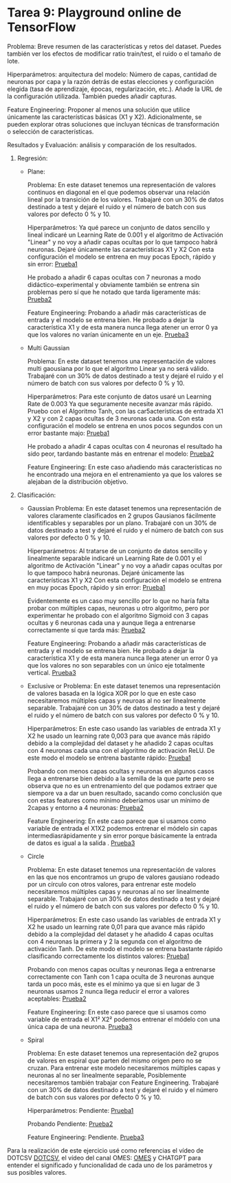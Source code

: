# Tarea 9: Playground online de TensorFlow

Problema: Breve resumen de las características y retos del dataset. Puedes también ver los efectos de modificar ratio train/test, el ruido o el tamaño de lote.

Hiperparámetros: arquitectura del modelo: Número de capas, cantidad de neuronas por capa y la razón detrás de estas elecciones y configuración elegida (tasa de aprendizaje, épocas, regularización, etc.). Añade la URL de la configuración utilizada. También puedes añadir capturas.

Feature Engineering: Proponer al menos una solución que utilice únicamente las características básicas (X1 y X2). Adicionalmente, se pueden explorar otras soluciones que incluyan técnicas de transformación o selección de características.

Resultados y Evaluación: análisis y comparación de los resultados.

1. Regresión:
    - Plane:
    
        Problema: En este dataset tenemos una representación de valores continuos en diagonal en el que podemos observar una relación lineal por la transición de los valores. Trabajaré con un 30% de datos destinado a test y dejaré el ruido y el número de batch con sus valores por defecto 0 % y 10.

        Hiperparámetros: Ya qué parece un conjunto de datos sencillo y lineal indicaré un Learning Rate de 0.001 y el algoritmo de Activación "Linear" y no voy a añadir capas ocultas por lo que tampoco habrá neuronas. Dejaré únicamente las características X1 y X2
        Con esta configuración el modelo se entrena en muy pocas Epoch, rápido y sin error: [Prueba1](https://playground.tensorflow.org/#activation=linear&batchSize=10&dataset=circle&regDataset=reg-plane&learningRate=0.001&regularizationRate=0&noise=0&networkShape=&seed=0.08033&showTestData=false&discretize=false&percTrainData=30&x=true&y=true&xTimesY=false&xSquared=false&ySquared=false&cosX=false&sinX=false&cosY=false&sinY=false&collectStats=false&problem=regression&initZero=false&hideText=false)

        He probado a añadir 6 capas ocultas con 7 neuronas a modo didáctico-experimental y obviamente también se entrena sin problemas pero sí que he notado que tarda ligeramente más: [Prueba2](https://playground.tensorflow.org/#activation=linear&batchSize=10&dataset=circle&regDataset=reg-plane&learningRate=0.001&regularizationRate=0&noise=0&networkShape=7,7,7,7,7,7&seed=0.08033&showTestData=false&discretize=false&percTrainData=30&x=true&y=true&xTimesY=false&xSquared=false&ySquared=false&cosX=false&sinX=false&cosY=false&sinY=false&collectStats=false&problem=regression&initZero=false&hideText=false)

        Feature Engineering: Probando a añadir más características de entrada y el modelo se entrena bien. He probado a dejar la característica X1 y de esta manera nunca llega atener un error 0 ya que los valores no varían únicamente en un eje. [Prueba3](https://playground.tensorflow.org/#activation=linear&batchSize=10&dataset=circle&regDataset=reg-plane&learningRate=0.001&regularizationRate=0&noise=0&networkShape=&seed=0.65640&showTestData=false&discretize=false&percTrainData=30&x=true&y=false&xTimesY=false&xSquared=false&ySquared=false&cosX=false&sinX=false&cosY=false&sinY=false&collectStats=false&problem=regression&initZero=false&hideText=false)

    - Multi Gaussian

        Problema: En este dataset tenemos una representación de valores multi gaousiana por lo que el algoritmo Linear ya no será válido. Trabajaré con un 30% de datos destinado a test y dejaré el ruido y el número de batch con sus valores por defecto 0 % y 10.

        Hiperparámetros: Para este conjunto de datos usaré un Learning Rate de 0.003 Ya que seguramente necesite avanzar más rápido.
        Pruebo con el Algoritmo Tanh, con las car5acterísticas de entrada X1 y X2 y con 2 capas ocultas de 3 neuronas cada una.
        Con esta configuración el modelo se entrena en unos pocos segundos con un error bastante majo: [Prueba1](https://playground.tensorflow.org/#activation=tanh&batchSize=10&dataset=circle&regDataset=reg-gauss&learningRate=0.003&regularizationRate=0&noise=0&networkShape=3,3&seed=0.75122&showTestData=false&discretize=true&percTrainData=30&x=true&y=true&xTimesY=false&xSquared=false&ySquared=false&cosX=false&sinX=false&cosY=false&sinY=false&collectStats=false&problem=regression&initZero=false&hideText=false)

        He probado a añadir 4 capas ocultas con 4 neuronas el resultado ha sido peor, tardando bastante más en entrenar el modelo: [Prueba2](https://playground.tensorflow.org/#activation=tanh&batchSize=10&dataset=circle&regDataset=reg-gauss&learningRate=0.003&regularizationRate=0&noise=0&networkShape=4,4,4,4&seed=0.75122&showTestData=false&discretize=true&percTrainData=30&x=true&y=true&xTimesY=false&xSquared=false&ySquared=false&cosX=false&sinX=false&cosY=false&sinY=false&collectStats=false&problem=regression&initZero=false&hideText=false)

        Feature Engineering: En este caso añadiendo más características no he encontrado una mejora en el entrenamiento ya que los valores se alejaban de la distribución objetivo.

2. Clasificación:
    - Gaussian
        Problema: En este dataset tenemos una representación de valores claramente clasificados en 2 grupos Gausianos fácilmente identificables y separables por un plano. Trabajaré con un 30% de datos destinado a test y dejaré el ruido y el número de batch con sus valores por defecto 0 % y 10.

        Hiperparámetros: Al tratarse de un conjunto de datos sencillo y linealmente separable indicaré un Learning Rate de 0.001 y el algoritmo de Activación "Linear" y no voy a añadir capas ocultas por lo que tampoco habrá neuronas. Dejaré únicamente las características X1 y X2
        Con esta configuración el modelo se entrena en muy pocas Epoch, rápido y sin error: [Prueba1](https://playground.tensorflow.org/#activation=linear&batchSize=10&dataset=gauss&regDataset=reg-plane&learningRate=0.001&regularizationRate=0&noise=0&networkShape=&seed=0.69549&showTestData=false&discretize=false&percTrainData=30&x=true&y=true&xTimesY=false&xSquared=false&ySquared=false&cosX=false&sinX=false&cosY=false&sinY=false&collectStats=false&problem=classification&initZero=false&hideText=false)

        Evidentemente es un caso muy sencillo por lo que no haría falta probar con múltiples capas, neuronas u otro algoritmo, pero por experimentar he probado con el algoritmo Sigmoid con 3 capas ocultas y 6 neuronas cada una y aunque llega a entrenarse correctamente sí que tarda más: [Prueba2](https://playground.tensorflow.org/#activation=sigmoid&batchSize=10&dataset=gauss&regDataset=reg-plane&learningRate=0.001&regularizationRate=0&noise=0&networkShape=6,6,6&seed=0.12179&showTestData=false&discretize=false&percTrainData=50&x=true&y=true&xTimesY=false&xSquared=false&ySquared=false&cosX=false&sinX=false&cosY=false&sinY=false&collectStats=false&problem=classification&initZero=false&hideText=false)

        Feature Engineering: Probando a añadir más características de entrada y el modelo se entrena bien. He probado a dejar la característica X1 y de esta manera nunca llega atener un error 0 ya que los valores no son separables con un único eje totalmente vertical. [Prueba3](https://playground.tensorflow.org/#activation=relu&batchSize=10&dataset=gauss&regDataset=reg-plane&learningRate=0.001&regularizationRate=0&noise=0&networkShape=2,2,2&seed=0.64335&showTestData=false&discretize=false&percTrainData=30&x=true&y=false&xTimesY=false&xSquared=false&ySquared=false&cosX=false&sinX=false&cosY=false&sinY=false&collectStats=false&problem=classification&initZero=false&hideText=false)


    - Exclusive or
        Problema: En este dataset tenemos una representación de valores basada en la lógica XOR por lo que en este caso necesitaremos múltiples capas y neuroas al no ser linealmente separable. Trabajaré con un 30% de datos destinado a test y dejaré el ruido y el número de batch con sus valores por defecto 0 % y 10.

        Hiperparámetros: En este caso usando las variables de entrada X1 y X2 he usado un learning rate 0,003 para que avance más rápido debido a la complejidad del dataset y he añadido 2 capas ocultas con 4 neuronas cada una con el algoritmo de activación ReLU. De este modo el modelo se entrena bastante rápido: [Prueba1](https://playground.tensorflow.org/#activation=relu&batchSize=10&dataset=xor&regDataset=reg-plane&learningRate=0.003&regularizationRate=0&noise=0&networkShape=4,4&seed=0.14985&showTestData=false&discretize=true&percTrainData=30&x=true&y=true&xTimesY=false&xSquared=false&ySquared=false&cosX=false&sinX=false&cosY=false&sinY=false&collectStats=false&problem=classification&initZero=false&hideText=false)

        Probando con menos capas ocultas y neuronas en algunos casos llega a entrenarse bien debido a la semilla de la que parte pero se observa que no es un entrenamiento del que podamos extraer que siempore va a dar un buen resultado, sacando como conclusión que con estas features como mínimo deberíamos usar un mínimo de 2capas y entorno a 4 neuronas: [Prueba2](https://playground.tensorflow.org/#activation=relu&batchSize=10&dataset=xor&regDataset=reg-plane&learningRate=0.003&regularizationRate=0&noise=0&networkShape=2,3&seed=0.14985&showTestData=false&discretize=true&percTrainData=30&x=true&y=true&xTimesY=false&xSquared=false&ySquared=false&cosX=false&sinX=false&cosY=false&sinY=false&collectStats=false&problem=classification&initZero=false&hideText=false)

        Feature Engineering: En este caso parece que si usamos como variable de entrada el X1X2 podemos entrenar el módelo sin capas intermediasrápidamente y sin error porque básicamente la entrada de datos es igual a la salida . [Prueba3](https://playground.tensorflow.org/#activation=relu&batchSize=10&dataset=xor&regDataset=reg-plane&learningRate=0.003&regularizationRate=0&noise=0&networkShape=&seed=0.14985&showTestData=false&discretize=true&percTrainData=30&x=false&y=false&xTimesY=true&xSquared=false&ySquared=false&cosX=false&sinX=false&cosY=false&sinY=false&collectStats=false&problem=classification&initZero=false&hideText=false)


    - Circle

        Problema: En este dataset tenemos una representación de valores en las que nos encontramos un grupo de valores gausiano rodeado por un círculo con otros valores, para entrenar este modelo necesitaremos múltiples capas y neuronas al no ser linealmente separable. Trabajaré con un 30% de datos destinado a test y dejaré el ruido y el número de batch con sus valores por defecto 0 % y 10.

        Hiperparámetros: En este caso usando las variables de entrada X1 y X2 he usado un learning rate 0,01 para que avance más rápido debido a la complejidad del dataset y he añadido 4 capas ocultas con 4 neuronas la primera y 2 la segunda con el algoritmo de activación Tanh. De este modo el modelo se entrena bastante rápido clasificando correctamente los distintos valores: [Prueba1](https://playground.tensorflow.org/#activation=tanh&batchSize=10&dataset=circle&regDataset=reg-plane&learningRate=0.01&regularizationRate=0&noise=0&networkShape=4,2&seed=0.82071&showTestData=false&discretize=true&percTrainData=30&x=true&y=true&xTimesY=false&xSquared=false&ySquared=false&cosX=false&sinX=false&cosY=false&sinY=false&collectStats=false&problem=classification&initZero=false&hideText=false)

        Probando con menos capas ocultas y neuronas llega a entrenarse correctamente con Tanh con 1 capa oculta de 3 neuronas aunque tarda un poco más, este es el mínimo ya que si en lugar de 3 neuronas usamos 2 nunca llega reducir el error a valores aceptables: [Prueba2](https://playground.tensorflow.org/#activation=tanh&batchSize=10&dataset=circle&regDataset=reg-plane&learningRate=0.01&regularizationRate=0&noise=0&networkShape=2&seed=0.82071&showTestData=false&discretize=true&percTrainData=30&x=true&y=true&xTimesY=false&xSquared=false&ySquared=false&cosX=false&sinX=false&cosY=false&sinY=false&collectStats=false&problem=classification&initZero=false&hideText=false)

        Feature Engineering: En este caso parece que si usamos como variable de entrada el X1² X2² podemos entrenar el módelo con una única capa de una neurona. [Prueba3](https://playground.tensorflow.org/#activation=tanh&batchSize=10&dataset=circle&regDataset=reg-plane&learningRate=0.03&regularizationRate=0&noise=0&networkShape=1&seed=0.28352&showTestData=false&discretize=true&percTrainData=30&x=false&y=false&xTimesY=false&xSquared=true&ySquared=true&cosX=false&sinX=false&cosY=false&sinY=false&collectStats=false&problem=classification&initZero=false&hideText=false)


    - Spiral

        Problema: En este dataset tenemos una representación de2 grupos de valores en espiral que parten del mismo origen pero no se cruzan. Para entrenar este modelo necesitaremos múltiples capas y neuronas al no ser linealmente separable, Posiblemente necesitaremos también trabajar con Feature Engineering. Trabajaré con un 30% de datos destinado a test y dejaré el ruido y el número de batch con sus valores por defecto 0 % y 10.

        Hiperparámetros: Pendiente: [Prueba1](https://playground.tensorflow.org)

        Probando Pendiente: [Prueba2](https://playground.tensorflow.org)

        Feature Engineering: Pendiente. [Prueba3](https://playground.tensorflow.org)




Para la realización de este ejercicio usé como referencias el vídeo de DOTCSV [DOTCSV](https://www.youtube.com/watch?v=FVozZVUNOOA), el vídeo del canal OMES: [OMES](https://www.youtube.com/watch?v=yW69twE3wwY&t=194s) y CHATGPT para entender el significado y funcionalidad de cada uno de los parámetros y sus posibles valores.